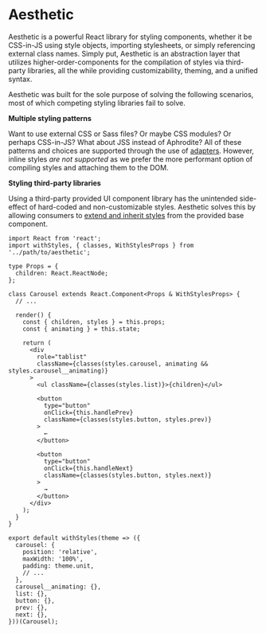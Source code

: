# Aesthetic

Aesthetic is a powerful React library for styling components, whether it be CSS-in-JS using style
objects, importing stylesheets, or simply referencing external class names. Simply put, Aesthetic is
an abstraction layer that utilizes higher-order-components for the compilation of styles via
third-party libraries, all the while providing customizability, theming, and a unified syntax.

Aesthetic was built for the sole purpose of solving the following scenarios, most of which competing
styling libraries fail to solve.

**Multiple styling patterns**

Want to use external CSS or Sass files? Or maybe CSS modules? Or perhaps CSS-in-JS? What about JSS
instead of Aphrodite? All of these patterns and choices are supported through the use of
[adapters](./adapters/README.md). However, inline styles _are not supported_ as we prefer the more
performant option of compiling styles and attaching them to the DOM.

**Styling third-party libraries**

Using a third-party provided UI component library has the unintended side-effect of hard-coded and
non-customizable styles. Aesthetic solves this by allowing consumers to
[extend and inherit styles](./usage.md) from the provided base component.

```tsx
import React from 'react';
import withStyles, { classes, WithStylesProps } from '../path/to/aesthetic';

type Props = {
  children: React.ReactNode;
};

class Carousel extends React.Component<Props & WithStylesProps> {
  // ...

  render() {
    const { children, styles } = this.props;
    const { animating } = this.state;

    return (
      <div
        role="tablist"
        className={classes(styles.carousel, animating && styles.carousel__animating)}
      >
        <ul className={classes(styles.list)}>{children}</ul>

        <button
          type="button"
          onClick={this.handlePrev}
          className={classes(styles.button, styles.prev)}
        >
          ←
        </button>

        <button
          type="button"
          onClick={this.handleNext}
          className={classes(styles.button, styles.next)}
        >
          →
        </button>
      </div>
    );
  }
}

export default withStyles(theme => ({
  carousel: {
    position: 'relative',
    maxWidth: '100%',
    padding: theme.unit,
    // ...
  },
  carousel__animating: {},
  list: {},
  button: {},
  prev: {},
  next: {},
}))(Carousel);
```
